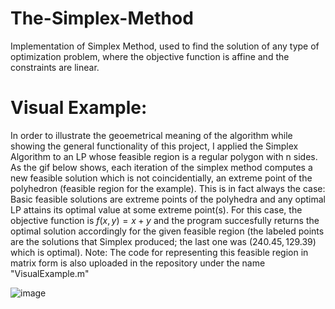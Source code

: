 # The-Simplex-Method
Implementation of Simplex Method, used to find the solution of any type of optimization problem, where the objective function is affine and the constraints are linear. 
# Visual Example:
In order to illustrate the geoemetrical meaning of the algorithm while showing the general functionality of this project, I applied the Simplex Algorithm to an LP whose feasible region is a regular polygon with n sides. As the gif below shows, each iteration of the simplex method computes a new feasible solution which is not coincidentially, an extreme point of the polyhedron (feasible region for the example). This is in fact always the case: Basic feasible solutions are extreme points of the polyhedra and any optimal LP attains its optimal value at some extreme point(s). For this case, the objective function is $f(x,y) = x+y$ and the program succesfully returns the optimal solution accordingly for the given feasible region (the labeled points are the solutions that Simplex produced; the last one was $(240.45,129.39)$ which is optimal).
Note: The code for representing this feasible region in matrix form is also uploaded in the repository under the name "VisualExample.m"

![image](https://github.com/Panithecracker/The-Simplex-Method/assets/97905110/a9361e74-f111-4453-bd12-e8b10f206eac)


